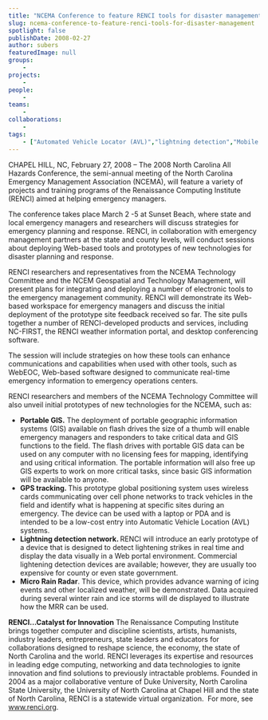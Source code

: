```yaml
---
title: "NCEMA Conference to feature RENCI tools for disaster management"
slug: ncema-conference-to-feature-renci-tools-for-disaster-management
spotlight: false
publishDate: 2008-02-27
author: subers
featuredImage: null
groups:
    - 
projects:
    - 
people:
    - 
teams: 
    - 
collaborations:
    - 
tags:
    - ["Automated Vehicle Locator (AVL)","lightning detection","Mobile Micro Rain Radar (MMRR)","NC-FIRST","NCEM Geospatial and Technology Management","NCEMA Technology Committee","North Carolina Emergency Managers Association (NCEMA)","Portable GIS"]
---
```

CHAPEL HILL, NC, February 27, 2008 – The 2008 North Carolina All Hazards Conference, the semi-annual meeting of the North Carolina Emergency Management Association (NCEMA), will feature a variety of projects and training programs of the Renaissance Computing Institute (RENCI) aimed at helping emergency managers.<!--more-->

The conference takes place March 2 -5 at Sunset Beach, where state and local emergency managers and researchers will discuss strategies for emergency planning and response. RENCI, in collaboration with emergency management partners at the state and county levels, will conduct sessions about deploying Web-based tools and prototypes of new technologies for disaster planning and response.

RENCI researchers and representatives from the NCEMA Technology Committee and the NCEM Geospatial and Technology Management, will present plans for integrating and deploying a number of electronic tools to the emergency management community. RENCI will demonstrate its Web-based workspace for emergency managers and discuss the initial deployment of the prototype site feedback received so far. The site pulls together a number of RENCI-developed products and services, including NC-FIRST, the RENCI weather information portal, and desktop conferencing software.

The session will include strategies on how these tools can enhance communications and capabilities when used with other tools, such as WebEOC, Web-based software designed to communicate real-time emergency information to emergency operations centers.

RENCI researchers and members of the NCEMA Technology Committee will also unveil initial prototypes of new technologies for the NCEMA, such as:
<div class="news_image"><em></em></div>
<ul type="disc">
	<li><strong>Portable GIS.</strong> The deployment of portable geographic information systems (GIS) available on flash drives the size of a thumb will enable emergency managers and responders to take critical data and GIS functions to the field. The flash drives with portable GIS data can be used on any computer with no licensing fees for mapping, identifying and using critical information. The portable information will also free up GIS experts to work on more critical tasks, since basic GIS information will be available to anyone.</li>
	<li><strong>GPS tracking. </strong>This prototype global positioning system uses wireless cards communicating over cell phone networks to track vehicles in the field and identify what is happening at specific sites during an emergency. The device can be used with a laptop or PDA and is intended to be a low-cost entry into Automatic Vehicle Location (AVL) systems.</li>
	<li><strong>Lightning detection network. </strong>RENCI will introduce an early prototype of a device that is designed to detect lightening strikes in real time and display the data visually in a Web portal environment. Commercial lightening detection devices are available; however, they are usually too expensive for county or even state government.</li>
	<li><strong>Micro Rain Radar</strong>. This device, which provides advance warning of icing events and other localized weather, will be demonstrated. Data acquired during several winter rain and ice storms will de displayed to illustrate how the MRR can be used.</li>
</ul>
<strong>RENCI…Catalyst for  Innovation</strong>
The Renaissance Computing Institute brings together computer and discipline scientists, artists, humanists, industry leaders, entrepreneurs, state leaders and educators for collaborations designed to reshape science, the economy, the state of North Carolina and the world. RENCI leverages its expertise and resources in leading edge computing, networking and data technologies to ignite innovation and find solutions to previously intractable problems. Founded in 2004 as a major collaborative venture of Duke University, North Carolina State University, the University of North Carolina at Chapel Hill and the state of North Carolina, RENCI is a statewide virtual organization.  For more, see <a href="https://www.renci.org/">www.renci.org</a>.
